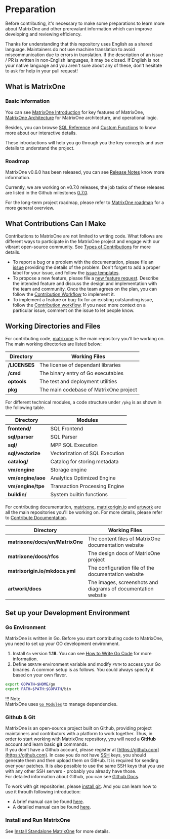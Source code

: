 # **Preparation**

Before contributing, it's necessary to make some preparations to learn more about MatrixOne and other prerevalant information which can improve developing and reviewing efficiency.

Thanks for understanding that this repository uses English as a shared language. Maintainers do not use machine translation to avoid miscommunication due to errors in translation. If the description of an issue / PR is written in non-English languages, it may be closed. If English is not your native language and you aren't sure about any of these, don't hesitate to ask for help in your pull request!

## **What is MatrixOne**

### Basic Information

You can see [MatrixOne Introduction](../../Overview/matrixone-introduction.md) for key features of MatrixOne, [MatrixOne Architecture](../../Overview/matrixone-architecture.md) for MatrixOne architecture, and operational logic.

Besides, you can browse [SQL Reference](../../Reference/SQL-Reference/Data-Definition-Statements/create-database.md) and [Custom Functions](../../Reference/Builtin-Functions/Datetime/year.md) to know more about our interactive details.

These introductions will help you go through you the key concepts and user details to understand the project.

### Roadmap

MatrixOne v0.6.0 has been released, you can see [Release Notes](../../Release-Notes/v0.6.0.md) know more information.

Currently, we are working on v0.7.0 releases, the job tasks of these releases are listed in the Github milestones [0.7.0](https://github.com/matrixorigin/matrixone/milestone/9).

For the long-term project roadmap, please refer to [MatrixOne roadmap](https://github.com/matrixorigin/matrixone/issues/613) for a more general overview.

## **What Contributions Can I Make**

Contributions to MatrixOne are not limited to writing code. What follows are different ways to participate in the MatrixOne project and engage with our vibrant open-source community. See [Types of Contributions](types-of-contributions.md) for more details.  

* To report a bug or a problem with the documentation, please file an [issue](https://github.com/matrixorigin/matrixone/issues/new/choose) providing the details of the problem. Don't forget to add a proper label for your issue, and follow the [issue templates](report-an-issue.md#issue-templates).  
* To propose a new feature, please file a [new feature request](https://github.com/matrixorigin/matrixone/issues/new/choose). Describe the intended feature and discuss the design and implementation with the team and community. Once the team agrees on the plan, you can follow the [Contribution Workflow](contribute-code.md#workflow) to implement it.  
* To implement a feature or bug-fix for an existing outstanding issue, follow the [Contribution workflow](contribute-code.md#workflow). If you need more context on a particular issue, comment on the issue to let people know.

## **Working Directories and Files**

For contributing code, [matrixone](https://github.com/matrixorigin/matrixone) is the main repository you'll be working on. The main working directories are listed below:

| Directory              | Working Files                                                  |
| ------------------------------ | ------------------------------------------------------------ |
| **/LICENSES** | The license of dependant libraries |
| **/cmd** | The binary entry of Go executables  |
| **optools** | The test and deployment utilities  |
| **pkg** | The main codebase of MatrixOne project  |

For different technical modules, a code structure under `/pkg` is as shown in the following table.  

| Directory              | Modules                                                 |
| ------------------------------ | ------------------------------------------------------------ |
| **frontend/** | SQL Frontend |
| **sql/parser** | SQL Parser  |
| **sql/** | MPP SQL Execution  |
| **sql/vectorize** | Vectorization of SQL Execution   |
| **catalog/** | Catalog for storing metadata  |
| **vm/engine** | Storage engine  |
| **vm/engine/aoe** |  Analytics Optimized Engine  |
| **vm/engine/tpe** |  Transaction Processing Engine  |
| **buildin/** |  System builtin functions  |

For contributing documentation, [matrixone](https://github.com/matrixorigin/matrixone), [matrixorigin.io](https://github.com/matrixorigin/matrixorigin.io) and [artwork](https://github.com/matrixorigin/artwork) are all the main repositories you'll be working on. For more details, please refer to [Contribute Documentation](contribute-documentation.md).

| Directory              | Working Files                                                  |
| ------------------------------ | ------------------------------------------------------------ |
| **matrixone/docs/en/MatrixOne** | The content files of MatrixOne documentation website  |
| **matrixone/docs/rfcs** | The design docs of MatrixOne project |
| **matrixorigin.io/mkdocs.yml** | The configuration file of the documentation website |
| **artwork/docs** | The images, screenshots and diagrams of documentation webstie |

## **Set up your Development Environment**  

### **Go Environment**

MatrixOne is written in Go. Before you start contributing code to MatrixOne, you need to set up your GO development environment.

1. Install `Go` version **1.18**. You can see [How to Write Go Code](http://golang.org/doc/code.html) for more information.  
2. Define `GOPATH` environment variable and modify `PATH` to access your Go binaries. A common setup is as follows. You could always specify it based on your own flavor.

```sh
export GOPATH=$HOME/go  
export PATH=$PATH:$GOPATH/bin
```

!!! Note  
    MatrixOne uses [`Go Modules`](https://github.com/golang/go/wiki/Modules) to manage dependencies.

### **Github & Git**

MatrixOne is an open-source project built on Github, providing project maintainers and contributors with a platform to work together. Thus, in order to start working with MatrixOne repository, you will need a **GitHub** account and learn basic **git** commands.   
If you don't have a Github account, please register at [https://github.com](https://github.com). In case you do not have [SSH](https://docs.github.com/en/authentication/connecting-to-github-with-ssh/about-ssh) keys, you should generate them and then upload them on GitHub. It is required for sending over your patches. It is also possible to use the same SSH keys that you use with any other SSH servers - probably you already have those.  
For detailed information about Github, you can see [Github Docs](https://docs.github.com/en).  

To work with git repositories, please [install git](http://git-scm.com/downloads).
And you can learn how to use it throuth following introduction:  

* A brief manual can be found [here](https://education.github.com/git-cheat-sheet-education.pdf).
* A detailed manual can be found [here](https://git-scm.com/book/en/v2).

### **Install and Run MatrixOne**

See [Install Standalone MatrixOne](../../Get-Started/install-standalone-matrixone.md) for more details.
